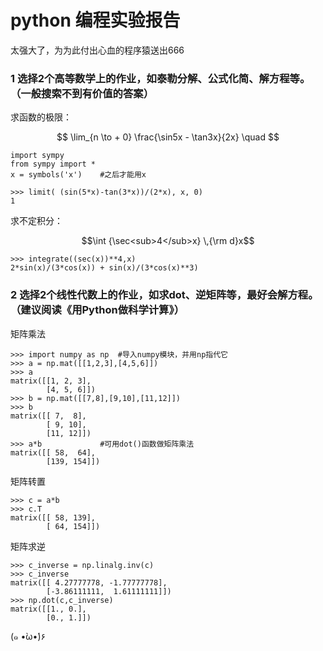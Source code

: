 # python 编程实验报告
太强大了，为为此付出心血的程序猿送出666  
### 1 选择2个高等数学上的作业，如泰勒分解、公式化简、解方程等。 （一般搜索不到有价值的答案）
求函数的极限：

$$ \lim_{n \to + 0} \frac{\sin5x - \tan3x}{2x} \quad $$  

```
import sympy
from sympy import *
x = symbols('x')    #之后才能用x

>>> limit( (sin(5*x)-tan(3*x))/(2*x), x, 0)
1
```

求不定积分：  

$$\int {\sec<sub>4</sub>x} \,{\rm d}x$$

```
>>> integrate((sec(x))**4,x)
2*sin(x)/(3*cos(x)) + sin(x)/(3*cos(x)**3)
```

### 2 选择2个线性代数上的作业，如求dot、逆矩阵等，最好会解方程。（建议阅读《用Python做科学计算》）
矩阵乘法  
```
>>> import numpy as np  #导入numpy模块，并用np指代它
>>> a = np.mat([[1,2,3],[4,5,6]])
>>> a
matrix([[1, 2, 3],
        [4, 5, 6]])
>>> b = np.mat([[7,8],[9,10],[11,12]])
>>> b
matrix([[ 7,  8],
        [ 9, 10],
        [11, 12]])
>>> a*b             #可用dot()函数做矩阵乘法
matrix([[ 58,  64],
        [139, 154]])
```

矩阵转置  
```
>>> c = a*b
>>> c.T
matrix([[ 58, 139],
        [ 64, 154]])
```

矩阵求逆  
```
>>> c_inverse = np.linalg.inv(c)
>>> c_inverse
matrix([[ 4.27777778, -1.77777778],
        [-3.86111111,  1.61111111]])
>>> np.dot(c,c_inverse)
matrix([[1., 0.],
        [0., 1.]])
```

 (๑ •̀ω•́)۶  